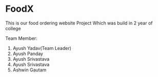 # FoodX
This is our food ordering website Project Which was build in 2 year of college
<br>

Team Member:
1. Ayush Yadav(Team Leader)
2. Ayush Panday
3. Ayush Srivastava
4. Ayush Srivastava
5. Ashwin Gautam